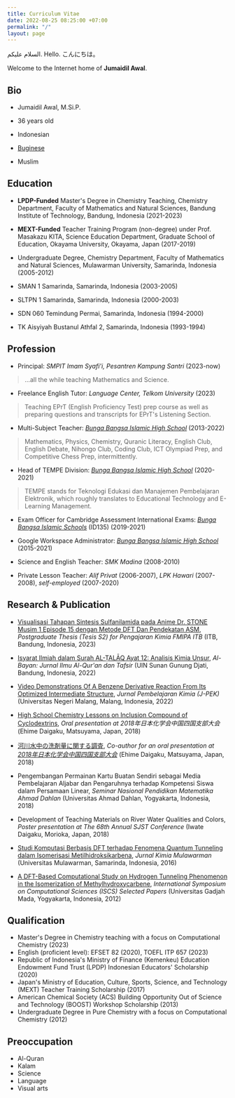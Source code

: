 ```yaml
---
title: Curriculum Vitae
date: 2022-08-25 08:25:00 +07:00
permalink: "/"
layout: page
---
```


السلام عليكم.
Hello.
こんにちは。

Welcome to the Internet home of **Jumaidil Awal**.

## Bio

* Jumaidil Awal, M.Si.P.

* 36 years old

* Indonesian

* [Buginese](https://ideal1st.github.io/category/buginese)

* Muslim

## Education

* **LPDP-Funded** Master's Degree in Chemistry Teaching, Chemistry Department, Faculty of Mathematics and Natural Sciences, Bandung Institute of Technology, Bandung, Indonesia (2021-2023)

* **MEXT-Funded** Teacher Training Program (non-degree) under Prof. Masakazu KITA, Science Education Department, Graduate School of Education, Okayama University, Okayama, Japan (2017-2019)

* Undergraduate Degree, Chemistry Department, Faculty of Mathematics and Natural Sciences, Mulawarman University, Samarinda, Indonesia (2005-2012)

* SMAN 1 Samarinda, Samarinda, Indonesia (2003-2005)

* SLTPN 1 Samarinda, Samarinda, Indonesia (2000-2003)

* SDN 060 Temindung Permai, Samarinda, Indonesia (1994-2000)

* TK Aisyiyah Bustanul Athfal 2, Samarinda, Indonesia (1993-1994)

## Profession

* Principal: *SMPIT Imam Syafi'i, Pesantren Kampung Santri* (2023-now)
> ...all the while teaching Mathematics and Science.

* Freelance English Tutor: *Language Center, Telkom University* (2023)
> Teaching EPrT (English Proficiency Test) prep course as well as preparing questions and transcripts for EPrT's Listening Section.

* Multi-Subject Teacher: *[Bunga Bangsa Islamic High School](https://ideal1st.github.io/category/bunga-bangsa-islamic-school/)* (2013-2022)
> Mathematics, Physics, Chemistry, Quranic Literacy, English Club, English Debate, Nihongo Club, Coding Club, ICT Olympiad Prep, and Competitive Chess Prep, intermittently.

* Head of TEMPE Division: *[Bunga Bangsa Islamic High School](https://ideal1st.github.io/category/bunga-bangsa-islamic-school/)* (2020-2021)
> TEMPE stands for Teknologi Edukasi dan Manajemen Pembelajaran Elektronik, which roughly translates to Educational Technology and E-Learning Management.

* Exam Officer for Cambridge Assessment International Exams: *[Bunga Bangsa Islamic Schools](https://ideal1st.github.io/category/bunga-bangsa-islamic-school/)* (ID135) (2019-2021)

* Google Workspace Administrator: *[Bunga Bangsa Islamic High School](https://ideal1st.github.io/category/bunga-bangsa-islamic-school/)* (2015-2021)

* Science and English Teacher: *SMK Madina* (2008-2010)

* Private Lesson Teacher: *Alif Privat* (2006-2007), *LPK Hawari* (2007-2008), *self-employed* (2007-2020)

## Research & Publication

* [Visualisasi Tahapan Sintesis Sulfanilamida pada Anime Dr. STONE Musim 1 Episode 15 dengan Metode DFT Dan Pendekatan ASM](https://digilib.itb.ac.id/gdl/view/71550/jumaidil?rows=1&per_page=2&fid=2), *Postgraduate Thesis (Tesis S2) for Pengajaran Kimia FMIPA ITB* (ITB, Bandung, Indonesia, 2023)

* [Isyarat Ilmiah dalam Surah AL-ṬALĀQ Ayat 12: Analisis Kimia Unsur](https://journal.uinsgd.ac.id/index.php/Al-Bayan/article/view/20666/8703), *Al-Bayan: Jurnal Ilmu Al-Qur'an dan Tafsir* (UIN Sunan Gunung Djati, Bandung, Indonesia, 2022)

* [Video Demonstrations Of A Benzene Derivative Reaction From Its Optimized Intermediate Structure](https://journal2.um.ac.id/index.php/j-pek/article/view/31318), *Jurnal Pembelajaran Kimia (J-PEK)* (Universitas Negeri Malang, Malang, Indonesia, 2022)

* [High School Chemistry Lessons on Inclusion Compound of Cyclodextrins](https://kaken.nii.ac.jp/ja/file/KAKENHI-PROJECT-16K00965/16K00965seika.pdf), *Oral presentation at 2018年日本化学会中国四国支部大会* (Ehime Daigaku, Matsuyama, Japan, 2018)

* [河川水中の洗剤量に関する調査](http://chem.sci.ehime-u.ac.jp/~ehime2018/files/2018program.pdf), *Co-author for an oral presentation at [2018年日本化学会中国四国支部大会](http://chem.sci.ehime-u.ac.jp/~ehime2018/)* (Ehime Daigaku, Matsuyama, Japan, 2018)

* Pengembangan Permainan Kartu Buatan Sendiri sebagai Media Pembelajaran Aljabar dan Pengaruhnya terhadap Kompetensi Siswa dalam Persamaan Linear, *Seminar Nasional Pendidikan Matematika Ahmad Dahlan* (Universitas Ahmad Dahlan, Yogyakarta, Indonesia, 2018)

* Development of Teaching Materials on River Water Qualities and Colors, *Poster presentation at The 68th Annual SJST Conference* (Iwate Daigaku, Morioka, Japan, 2018)

* [Studi Komputasi Berbasis DFT terhadap Fenomena Quantum Tunneling dalam Isomerisasi Metilhidroksikarbena](https://jurnal.kimia.fmipa.unmul.ac.id/index.php/JKM/article/view/56), *Jurnal Kimia Mulawarman* (Universitas Mulawarman, Samarinda, Indonesia, 2016)

* [A DFT-Based Computational Study on Hydrogen Tunneling Phenomenon in the Isomerization of Methylhydroxycarbene](https://www.academia.edu/4768828/A_DFT_BASED_COMPUTATIONAL_STUDY_ON_HYDROGEN_TUNNELING_PHENOMENON_IN_THE_ISOMERIZATION_OF_METHYLHYDROXYCARBENE), *International Symposium on Computational Sciences (ISCS) Selected Papers* (Universitas Gadjah Mada, Yogyakarta, Indonesia, 2012)

## Qualification

* Master's Degree in Chemistry teaching with a focus on Computational Chemistry (2023)
* English (proficient level): EFSET 82 (2020), TOEFL ITP 657 (2023)
* Republic of Indonesia's Ministry of Finance (Kemenkeu) Education Endowment Fund Trust (LPDP) Indonesian Educators' Scholarship (2020)
* Japan's Ministry of Education, Culture, Sports, Science, and Technology (MEXT) Teacher Training Scholarship (2017)
* American Chemical Society (ACS) Building Opportunity Out of Science and Technology (BOOST) Workshop Scholarship (2013)
* Undergraduate Degree in Pure Chemistry with a focus on Computational Chemistry (2012)

## Preoccupation

* Al-Quran
* Kalam
* Science
* Language
* Visual arts